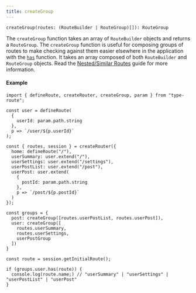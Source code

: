 ```yaml
---
title: createGroup
---
```


```tsx
createGroup(routes: (RouteBuilder | RouteGroup)[]): RouteGroup
```

The `createGroup` function takes an array of `RouteBuilder` objects and returns a `RouteGroup`. The `createGroup` function is useful for composing groups of routes to make checking against them easier elsewhere in the application with the [`has`](./has.md) function. It takes an array composed of both `RouteBuilder` and `RouteGroup` objects. Read the [Nested/Similar Routes](../../guides/nested-and-similar-routes.md) guide for more information.

#### Example

```tsx codesandbox-standard
import { defineRoute, createRouter, createGroup, param } from "type-route";

const user = defineRoute(
  {
    userId: param.path.string
  },
  p => `/user/${p.userId}`
);

const { routes, session } = createRouter({
  home: defineRoute("/"),
  userSummary: user.extend("/"),
  userSettings: user.extend("/settings"),
  userPostList: user.extend("/post"),
  userPost: user.extend(
    {
      postId: param.path.string
    },
    p => `/post/${p.postId}`
  )
});

const groups = {
  post: createGroup([routes.userPostList, routes.userPost]),
  user: createGroup([
    routes.userSummary,
    routes.userSettings,
    userPostGroup
  ])
}

const route = session.getInitialRoute();

if (groups.user.has(route)) {
  console.log(route.name;) // "userSummary" | "userSettings" | "userPostList" | "userPost"
}
```
